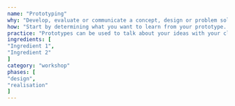 ```yaml
---
name: "Prototyping"
why: "Develop, evaluate or communicate a concept, design or problem solution to make your ideas concrete, to learn whether they work and to discover the technical limitations or possibilities."
how: "Start by determining what you want to learn from your prototype. Determine which kind of prototype suits your needs best: for example, you can create a paper or electronic prototype of your UI, a proof of concept or a proof of principle."
practice: "Prototypes can be used to talk about your ideas with your client, but can also be used to test how well a technology can be applied in your situation, before you fully plunge into it. Some developers create many throw-away prototypes to find a novel solution direction; this is called ‘thinkering’."
ingredients: [
"Ingredient 1",
"Ingredient 2"
]
category: "workshop"
phases: [
"design",
"realisation"
]
---
```

